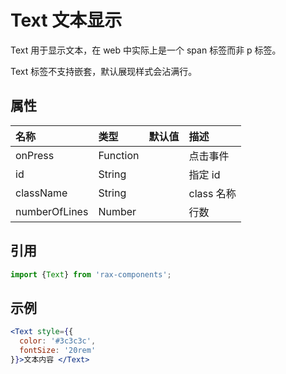 # Text 文本显示

Text 用于显示文本，在 web 中实际上是一个 span 标签而非 p 标签。  

Text 标签不支持嵌套，默认展现样式会沾满行。

## 属性

|名称|类型|默认值|描述|
|:---------------|:--------|:----|:----------|
|onPress|Function||点击事件|
|id|String||指定 id|
|className|String||class 名称|
|numberOfLines|Number||行数|

## 引用

```jsx
import {Text} from 'rax-components';
```

## 示例

```jsx
<Text style={{
  color: '#3c3c3c',
  fontSize: '20rem'
}}>文本内容 </Text>
```
